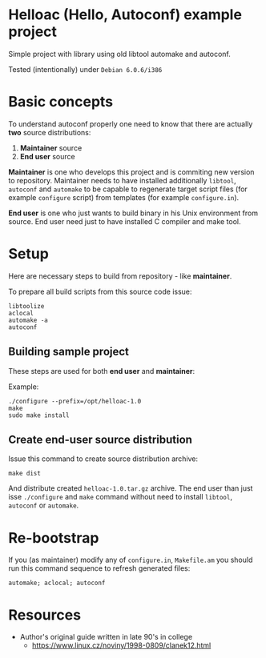 # Helloac (Hello, Autoconf) example project

Simple project with library using old libtool automake and autoconf.


Tested (intentionally) under `Debian 6.0.6/i386`

# Basic concepts

To understand autoconf properly one need to know that there
are actually **two** source distributions:

1. **Maintainer** source
1. **End user** source


**Maintainer** is one who develops this project and is commiting new version to repository.
Maintainer needs to have installed additionally `libtool`, `autoconf` and `automake` to
be capable to regenerate target script files (for example `configure` script) from
templates (for example `configure.in`).

**End user** is one who just wants to build binary in his Unix environment from source.
End user need just to have installed C compiler and make tool.


# Setup

Here are necessary steps to build from repository - like **maintainer**.


To prepare all build scripts from this source code issue:

```
libtoolize
aclocal
automake -a
autoconf
```

## Building sample project

These steps are  used for both **end user** and **maintainer**:

Example:

```
./configure --prefix=/opt/helloac-1.0
make
sudo make install
```

## Create end-user source distribution

Issue this command to create source distribution archive:

```
make dist
```

And distribute created `helloac-1.0.tar.gz` archive.
The end user than just isse `./configure` and `make` command
without need to install `libtool`, `autoconf` or `automake`.


# Re-bootstrap

If you (as maintainer) modify any of `configure.in`, `Makefile.am` you should
run this command sequence to refresh generated files:

```
automake; aclocal; autoconf
```


# Resources

* Author's original guide written in late 90's in college
  - https://www.linux.cz/noviny/1998-0809/clanek12.html


